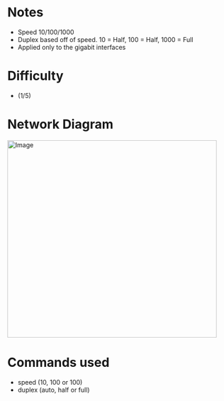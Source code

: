 # **Notes**
- Speed 10/100/1000
- Duplex based off of speed. 10 = Half, 100 = Half, 1000 = Full
- Applied only to the gigabit interfaces

# **Difficulty**
- (1/5)

# **Network Diagram**
<img width="472" height="444" alt="Image" src="https://github.com/user-attachments/assets/e6392be8-65ae-47cb-a3de-58e08964235a" />

# **Commands used**
- speed (10, 100 or 100)
- duplex (auto, half or full)
